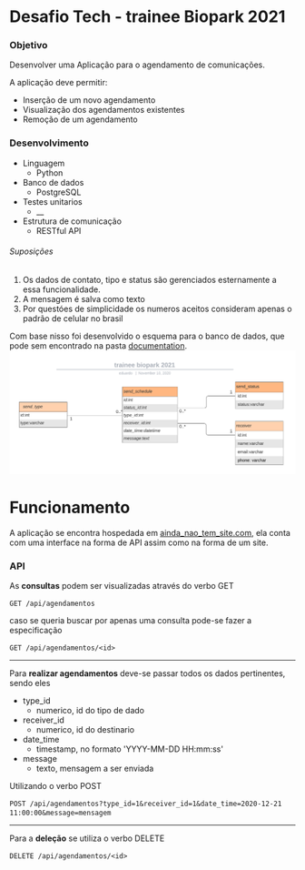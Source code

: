 # Desafio Tech - trainee Biopark 2021

### Objetivo
Desenvolver uma Aplicação para o agendamento de comunicações.

A aplicação deve permitir:
- Inserção de um novo agendamento
- Visualização dos agendamentos existentes
- Remoção de um agendamento


### Desenvolvimento
- Linguagem 
  - Python
- Banco de dados 
  - PostgreSQL
- Testes unitarios
  - \_\_
- Estrutura de comunicação
  - RESTful API

###### Suposições
1. Os dados de contato, tipo e status são gerenciados esternamente a essa funcionalidade.
2. A mensagem é salva como texto
3. Por questóes de simplicidade os numeros aceitos consideram apenas o padrão de celular no brasil

Com base nisso foi desenvolvido o esquema para o banco de dados, que pode sem encontrado na pasta 
[documentation](/documentation).
![database scheme](https://raw.githubusercontent.com/diasEduardo/tech_test_biopark/main/documentation/Database/db_scheme.png)


# Funcionamento

A aplicação se encontra hospedada em [ainda_nao_tem_site.com](/), ela conta com uma interface na forma de API assim como na forma de um site.


### API

As **consultas** podem ser visualizadas através do verbo GET

	GET /api/agendamentos

caso se queria buscar por apenas uma consulta pode-se fazer a especificação

	GET /api/agendamentos/<id> 
<hr/>

Para **realizar agendamentos** deve-se passar todos os dados pertinentes, sendo eles
- type_id
  - numerico, id do tipo de dado 
- receiver_id
  - numerico, id do destinario
- date_time
  - timestamp, no formato 'YYYY-MM-DD HH:mm:ss'
- message
  - texto, mensagem a ser enviada

Utilizando o verbo POST

	POST /api/agendamentos?type_id=1&receiver_id=1&date_time=2020-12-21 11:00:00&message=mensagem

<hr/>

Para a **deleção** se utiliza o verbo DELETE 

	DELETE /api/agendamentos/<id>
